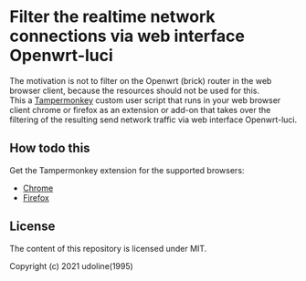 # Filter the realtime network connections via web interface Openwrt-luci 
The motivation is not to filter on the Openwrt (brick) router in the web browser client, because the resources should not be used for this.  
This a [Tampermonkey](https://tampermonkey.net/) custom user script that runs in your web browser client chrome or firefox as an extension or add-on that takes over the filtering of the resulting send network traffic via web interface Openwrt-luci.

## How todo this

Get the Tampermonkey extension for the supported browsers:
- [Chrome](https://chrome.google.com/webstore/detail/tampermonkey/dhdgffkkebhmkfjojejmpbldmpobfkfo/)
- [Firefox](https://addons.mozilla.org/en-US/firefox/addon/tampermonkey/)

## License

The content of this repository is licensed under MIT.

Copyright (c) 2021 udoline(1995)
